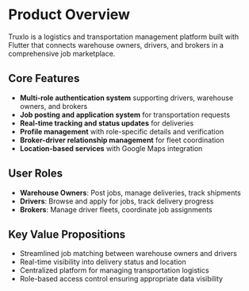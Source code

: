 # Product Overview

Truxlo is a logistics and transportation management platform built with Flutter that connects warehouse owners, drivers, and brokers in a comprehensive job marketplace.

## Core Features

- **Multi-role authentication system** supporting drivers, warehouse owners, and brokers
- **Job posting and application system** for transportation requests
- **Real-time tracking and status updates** for deliveries
- **Profile management** with role-specific details and verification
- **Broker-driver relationship management** for fleet coordination
- **Location-based services** with Google Maps integration

## User Roles

- **Warehouse Owners**: Post jobs, manage deliveries, track shipments
- **Drivers**: Browse and apply for jobs, track delivery progress
- **Brokers**: Manage driver fleets, coordinate job assignments

## Key Value Propositions

- Streamlined job matching between warehouse owners and drivers
- Real-time visibility into delivery status and location
- Centralized platform for managing transportation logistics
- Role-based access control ensuring appropriate data visibility